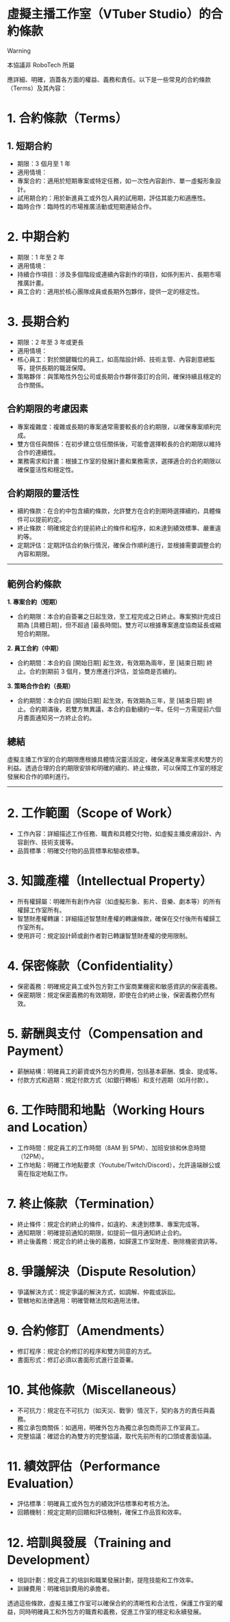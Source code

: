 # 虛擬主播工作室（VTuber Studio）的合約條款

> [!WARNING]
> 本協議非 RoboTech 所屬

應詳細、明確，涵蓋各方面的權益、義務和責任。以下是一些常見的合約條款（Terms）及其內容：

# 1. 合約條款（Terms）

## 1. 短期合約

- 期限：3 個月至 1 年
- 適用情境：
- 專案合約：適用於短期專案或特定任務，如一次性內容創作、單一虛擬形象設計。
- 試用期合約：用於新進員工或外包人員的試用期，評估其能力和適應性。
- 臨時合作：臨時性的市場推廣活動或短期連結合作。

# 2. 中期合約

- 期限：1 年至 2 年
- 適用情境：
- 持續合作項目：涉及多個階段或連續內容創作的項目，如係列影片、長期市場推廣計畫。
- 員工合約：適用於核心團隊成員或長期外包夥伴，提供一定的穩定性。

# 3. 長期合約

- 期限：2 年至 3 年或更長
- 適用情境：
- 核心員工：對於關鍵職位的員工，如高階設計師、技術主管、內容創意總監等，提供長期的職涯保障。
- 策略夥伴：與策略性外包公司或長期合作夥伴簽訂的合同，確保持續且穩定的合作關係。

## 合約期限的考慮因素

- 專案複雜度：複雜或長期的專案通常需要較長的合約期限，以確保專案順利完成。
- 雙方信任與關係：在初步建立信任關係後，可能會選擇較長的合約期限以維持合作的連續性。
- 業務需求和計畫：根據工作室的發展計畫和業務需求，選擇適合的合約期限以確保靈活性和穩定性。

## 合約期限的靈活性

- 續約條款：在合約中包含續約條款，允許雙方在合約到期時選擇續約，具體條件可以提前約定。
- 終止條款：明確規定合約提前終止的條件和程序，如未達到績效標準、嚴重違約等。
- 定期評估：定期評估合約執行情況，確保合作順利進行，並根據需要調整合約內容和期限。

---

## 範例合約條款

**1. 專案合約（短期）**

- 合約期限：本合約自簽署之日起生效，至工程完成之日終止。專案預計完成日期為 [具體日期]，但不超過 [最長時間]。雙方可以根據專案進度協商延長或縮短合約期限。

**2. 員工合約（中期）**

- 合約期間：本合約自 [開始日期] 起生效，有效期為兩年，至 [結束日期] 終止。合約到期前 3 個月，雙方應進行評估，並協商是否續約。

**3. 策略合作合約（長期）**

- 合約期間：本合約自 [開始日期] 起生效，有效期為三年，至 [結束日期] 終止。合約期滿後，若雙方無異議，本合約自動續約一年。任何一方需提前六個月書面通知另一方終止合約。

## 總結

虛擬主播工作室的合約期限應根據具體情況靈活設定，確保滿足專案需求和雙方的利益。透過合理的合約期限安排和明確的續約、終止條款，可以保障工作室的穩定發展和合作的順利進行。

---

# 2. 工作範圍（Scope of Work）

- 工作內容：詳細描述工作任務、職責和具體交付物，如虛擬主播皮膚設計、內容創作、技術支援等。
- 品質標準：明確交付物的品質標準和驗收標準。

# 3. 知識產權（Intellectual Property）

- 所有權歸屬：明確所有創作內容（如虛擬形象、影片、音樂、劇本等）的所有權歸工作室所有。
- 智慧財產權轉讓：詳細描述智慧財產權的轉讓條款，確保在交付後所有權歸工作室所有。
- 使用許可：規定設計師或創作者對已轉讓智慧財產權的使用限制。

# 4. 保密條款（Confidentiality）

- 保密義務：明確規定員工或外包方對工作室商業機密和敏感資訊的保密義務。
- 保密期限：規定保密義務的有效期限，即使在合約終止後，保密義務仍然有效。

# 5. 薪酬與支付（Compensation and Payment）

- 薪酬結構：明確員工的薪資或外包方的費用，包括基本薪酬、獎金、提成等。
- 付款方式和週期：規定付款方式（如銀行轉帳）和支付週期（如月付款）。

# 6. 工作時間和地點（Working Hours and Location）

- 工作時間：規定員工的工作時間（8AM 到 5PM）、加班安排和休息時間（12PM）。
- 工作地點：明確工作地點要求（Youtube/Twitch/Discord），允許遠端辦公或需在指定地點工作。

# 7. 終止條款（Termination）

- 終止條件：規定合約終止的條件，如違約、未達到標準、專案完成等。
- 通知期限：明確提前通知的期限，如提前一個月通知終止合約。
- 終止後義務：規定合約終止後的義務，如歸還工作室財產、刪除機密資訊等。

# 8. 爭議解決（Dispute Resolution）

- 爭議解決方式：規定爭議的解決方式，如調解、仲裁或訴訟。
- 管轄地和法律適用：明確管轄法院和適用法律。

# 9. 合約修訂（Amendments）

- 修訂程序：規定合約修訂的程序和雙方同意的方式。
- 書面形式：修訂必須以書面形式進行並簽署。

# 10. 其他條款（Miscellaneous）

- 不可抗力：規定在不可抗力（如天災、戰爭）情況下，契約各方的責任與義務。
- 獨立承包商關係：如適用，明確外包方為獨立承包商而非工作室員工。
- 完整協議：確認合約為雙方的完整協議，取代先前所有的口頭或書面協議。

# 11. 績效評估（Performance Evaluation）

- 評估標準：明確員工或外包方的績效評估標準和考核方法。
- 回饋機制：規定定期的回饋和評估機制，確保工作品質和效率。

# 12. 培訓與發展（Training and Development）

- 培訓計劃：規定員工的培訓和職業發展計劃，提陞技能和工作效率。
- 訓練費用：明確培訓費用的承擔者。

透過這些條款，虛擬主播工作室可以確保合約的清晰性和合法性，保護工作室的權益，同時明確員工和外包方的職責和義務，促進工作室的穩定和永續發展。
